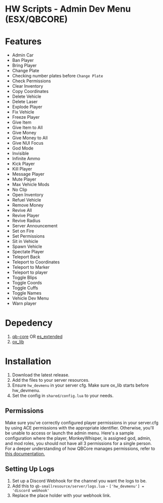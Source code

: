 # HW Scripts - Admin Dev Menu (ESX/QBCORE)


# Features

- Admin Car
- Ban Player
- Bring Player
- Change Plate
- Checking number plates before `Change Plate`
- Check Permissions
- Clear Inventory
- Copy Coordinates
- Delete Vehicle
- Delete Laser
- Explode Player
- Fix Vehicle
- Freeze Player
- Give Item
- Give Item to All
- Give Money
- Give Money to All
- Give NUI Focus
- God Mode
- Invisible
- Infinite Ammo
- Kick Player
- Kill Player
- Message Player
- Mute Player
- Max Vehicle Mods
- No Clip
- Open Inventory
- Refuel Vehicle
- Remove Money
- Revive All
- Revive Player
- Revive Radius
- Server Announcement
- Set on Fire
- Set Permissions
- Sit in Vehicle
- Spawn Vehicle
- Spectate Player
- Teleport Back
- Teleport to Coordinates
- Teleport to Marker
- Teleport to player
- Toggle Blips
- Toggle Coords
- Toggle Cuffs
- Toggle Names
- Vehicle Dev Menu
- Warn player

# Depedency

1. [qb-core](https://github.com/qbcore-framework/qb-core) OR [es_extended](https://github.com/esx-framework/esx_core)
2. [ox_lib](https://github.com/overextended/ox_lib)

# Installation

1. Download the latest release.
2. Add the files to your server resources.
3. Ensure `hw_devmenu` in your server cfg. Make sure ox_lib starts before hw_devmenu.
4. Set the config in `shared/config.lua` to your needs.


## Permissions

Make sure you've correctly configured player permissions in your server.cfg by using ACE permissions with the appropriate identifier. Otherwise, you'll be unable to access or launch the admin menu. Here's a sample configuration where the player, MonkeyWhisper, is assigned god, admin, and mod roles, you should not have all 3 permissions for a single person. For a deeper understanding of how QBCore manages permissions, refer to [this documentation.](https://docs.qbcore.org/qbcore-documentation/guides/setting-permissions)


## Setting Up Logs

1. Set up a Discord Webhook for the channel you want the logs to be.
2. Add this to `qb-smallresource/server/logs.lua` -
   `['hw_devmenu'] = 'discord webhook'`
3. Replace the place holder with your webhook link.


